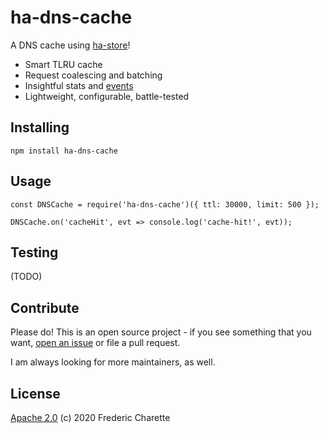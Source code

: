 # ha-dns-cache

A DNS cache using [ha-store](https://github.com/fed135/ha-store)!

- Smart TLRU cache
- Request coalescing and batching
- Insightful stats and [events](https://github.com/fed135/ha-store#Monitoring-and-events)
- Lightweight, configurable, battle-tested


## Installing

`npm install ha-dns-cache`


## Usage

```node
const DNSCache = require('ha-dns-cache')({ ttl: 30000, limit: 500 });

DNSCache.on('cacheHit', evt => console.log('cache-hit!', evt));
```

## Testing

(TODO)


## Contribute

Please do! This is an open source project - if you see something that you want, [open an issue](https://github.com/fed135/ha-dns-cache/issues/new) or file a pull request.

I am always looking for more maintainers, as well.


## License 

[Apache 2.0](LICENSE) (c) 2020 Frederic Charette

